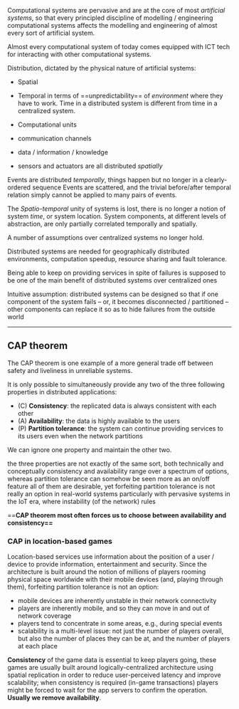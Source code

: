 Computational systems are pervasive and are at the core of most *artificial systems*, so that every principled discipline of modelling / engineering computational systems affects the modelling and engineering of almost every sort of artificial system.

Almost every computational system of today comes equipped with ICT tech for interacting with other computational systems.

Distribution, dictated by the physical nature of artificial systems:
- Spatial
- Temporal
in terms of ==unpredictability== of *environment* where they have to work.
Time in a distributed system is different from time in a centralized system.

- Computational units
- communication channels
- data / information / knowledge
- sensors and actuators
are all distributed *spatially*

Events are distributed *temporally*, things happen but no longer in a clearly-ordered sequence
Events are scattered, and the trivial before/after temporal relation simply cannot be applied to many pairs of events.

The *Spatio-temporal* unity of systems is lost, there is no longer a notion of system *time*, or system location.
System components, at different levels of abstraction, are only partially correlated temporally and spatially.

A number of assumptions over centralized systems no longer hold.

Distributed systems are needed for geographically distributed environments, computation speedup, resource sharing and fault tolerance.

Being able to keep on providing services in spite of failures is supposed
to be one of the main benefit of distributed systems over centralized
ones

Intuitive assumption: distributed systems can be designed so that if
one component of the system fails – or, it becomes disconnected /
partitioned – other components can replace it so as to hide failures
from the outside world

---
## CAP theorem

The CAP theorem is one example of a more general trade off between
safety and liveliness in unreliable systems.

It is only possible to simultaneously provide any two of the three following properties in distributed applications:
- (C) **Consistency**: the replicated data is always consistent with each other
- (A) **Availability**: the data is highly available to the users
- (P) **Partition tolerance**: the system can continue providing services to its users even when the network partitions

We can ignore one property and maintain the other two.

the three properties are not exactly of the same sort, both technically
and conceptually
consistency and availability range over a spectrum of options, whereas
partition tolerance can somehow be seen more as an on/off feature
all of them are desirable, yet forfeiting partition tolerance is not really
an option in real-world systems
particularly with pervasive systems in the IoT era, where instability (of
the network) rules

==**CAP theorem most often forces us to choose between
availability and consistency==**

### CAP in location-based games

Location-based services use information about the position of a user / device to provide information, entertainment and security.
Since the architecture is built around the notion of millions of players
rooming physical space worldwide with their mobile devices (and,
playing through them), forfeiting partition tolerance is not an option:
- mobile devices are inherently unstable in their network connectivity
- players are inherently mobile, and so they can move in and out of network coverage
- players tend to concentrate in some areas, e.g., during special events
- scalability is a multi-level issue: not just the number of players overall, but also the number of places they can be at, and the number of players at each place

**Consistency** of the game data is essential to keep players going, these games are usually built around logically-centralized architecture using spatial replication in order to reduce user-perceived latency and improve scalability; when consistency is required (in-game transactions) players might be forced to wait for the app servers to confirm the operation.
**Usually we remove availability**.
